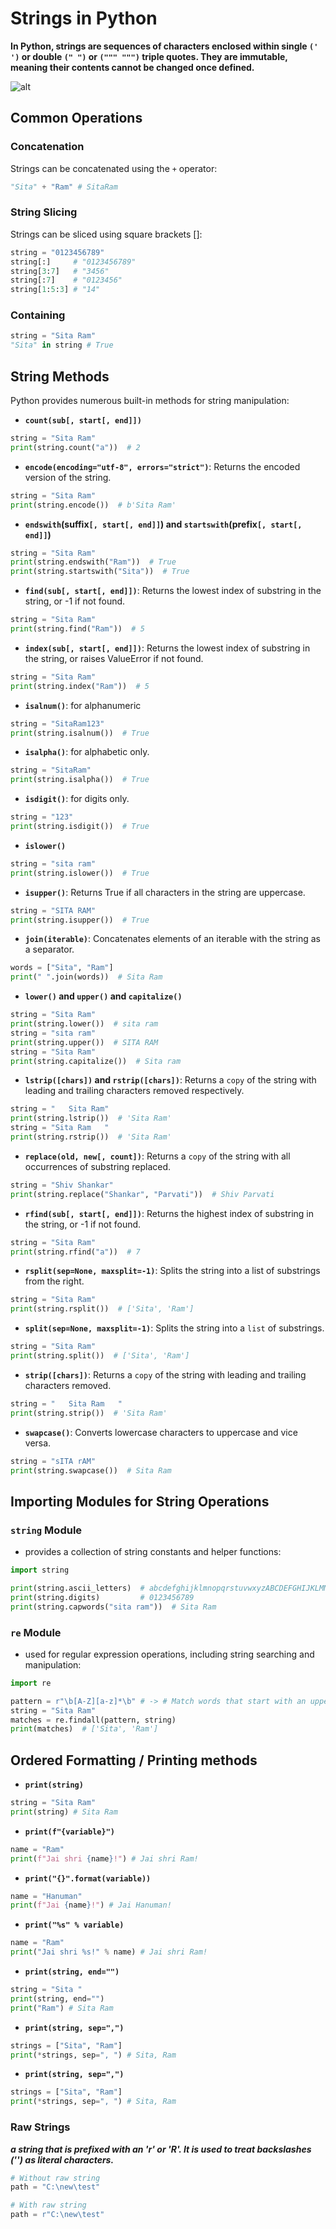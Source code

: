# **Strings in Python**

**In Python, strings are sequences of characters enclosed within single `(' ')` or double `(" ")` or `(""" """)` triple quotes. They are immutable, meaning their contents cannot be changed once defined.**

![alt](https://codelucky.com/wp-content/uploads/2023/02/Python-Strings.png)

## Common Operations

### Concatenation

Strings can be concatenated using the `+` operator:

```python
"Sita" + "Ram" # SitaRam
```

### String Slicing
Strings can be sliced using square brackets []:

```python
string = "0123456789"
string[:]     # "0123456789"
string[3:7]   # "3456"
string[:7]    # "0123456"
string[1:5:3] # "14"
```

### Containing

```python
string = "Sita Ram"
"Sita" in string # True
```

## String Methods

Python provides numerous built-in methods for string manipulation:

- **`count(sub[, start[, end]])`**
```python
string = "Sita Ram"
print(string.count("a"))  # 2
```
- **`encode(encoding="utf-8", errors="strict")`**: Returns the encoded version of the string.
```python
string = "Sita Ram"
print(string.encode())  # b'Sita Ram'
```
- **`endswith`(suffix`[, start[, end]]`) and `startswith`(prefix`[, start[, end]]`)**
```python
string = "Sita Ram"
print(string.endswith("Ram"))  # True
print(string.startswith("Sita"))  # True
```
- **`find(sub[, start[, end]])`**: Returns the lowest index of substring in the string, or -1 if not found.
```python
string = "Sita Ram"
print(string.find("Ram"))  # 5
```
- **`index(sub[, start[, end]])`**: Returns the lowest index of substring in the string, or raises ValueError if not found.
```python
string = "Sita Ram"
print(string.index("Ram"))  # 5
```
- **`isalnum()`**: for alphanumeric
```python
string = "SitaRam123"
print(string.isalnum())  # True
```
- **`isalpha()`**: for alphabetic only.
```python
string = "SitaRam"
print(string.isalpha())  # True
```
- **`isdigit()`**: for digits only.
```python
string = "123"
print(string.isdigit())  # True
```
- **`islower()`**
```python
string = "sita ram"
print(string.islower())  # True
```
- **`isupper()`**: Returns True if all characters in the string are uppercase.
```python
string = "SITA RAM"
print(string.isupper())  # True
```
- **`join(iterable)`**: Concatenates elements of an iterable with the string as a separator.
```python
words = ["Sita", "Ram"]
print(" ".join(words))  # Sita Ram
```
- **`lower()` and `upper()` and `capitalize()`**
```python
string = "Sita Ram"
print(string.lower())  # sita ram
string = "sita ram"
print(string.upper())  # SITA RAM
string = "Sita Ram"
print(string.capitalize())  # Sita ram
```

- **`lstrip([chars])` and `rstrip([chars])`**: Returns a `copy` of the string with leading and trailing characters removed respectively.
```python
string = "   Sita Ram"
print(string.lstrip())  # 'Sita Ram'
string = "Sita Ram   "
print(string.rstrip())  # 'Sita Ram'
```
- **`replace(old, new[, count])`**: Returns a `copy` of the string with all occurrences of substring replaced.
```python
string = "Shiv Shankar"
print(string.replace("Shankar", "Parvati"))  # Shiv Parvati
```
- **`rfind(sub[, start[, end]])`**: Returns the highest index of substring in the string, or -1 if not found.
```python
string = "Sita Ram"
print(string.rfind("a"))  # 7
```
- **`rsplit(sep=None, maxsplit=-1)`**: Splits the string into a list of substrings from the right.
```python
string = "Sita Ram"
print(string.rsplit())  # ['Sita', 'Ram']
```
- **`split(sep=None, maxsplit=-1)`**: Splits the string into a `list` of substrings.
```python
string = "Sita Ram"
print(string.split())  # ['Sita', 'Ram']
```
- **`strip([chars])`**: Returns a `copy` of the string with leading and trailing characters removed.
```python
string = "   Sita Ram   "
print(string.strip())  # 'Sita Ram'
```
- **`swapcase()`**: Converts lowercase characters to uppercase and vice versa.
```python
string = "sITA rAM"
print(string.swapcase())  # Sita Ram
```

## Importing Modules for String Operations

### `string` Module

- provides a collection of string constants and helper functions:

```python
import string

print(string.ascii_letters)  # abcdefghijklmnopqrstuvwxyzABCDEFGHIJKLMNOPQRSTUVWXYZ
print(string.digits)         # 0123456789
print(string.capwords("sita ram"))  # Sita Ram
```

### `re` Module

- used for regular expression operations, including string searching and manipulation:

```python
import re

pattern = r"\b[A-Z][a-z]*\b" # -> # Match words that start with an uppercase letter followed by zero or more lowercase letters
string = "Sita Ram"
matches = re.findall(pattern, string)
print(matches)  # ['Sita', 'Ram']
```

## Ordered Formatting / Printing methods

- **`print(string)`**
```python
string = "Sita Ram"
print(string) # Sita Ram
```
- **`print(f"{variable}")`**
```python
name = "Ram"
print(f"Jai shri {name}!") # Jai shri Ram!
```
- **`print("{}".format(variable))`**
```python
name = "Hanuman"
print(f"Jai {name}!") # Jai Hanuman!
```
- **`print("%s" % variable)`**
```python
name = "Ram"
print("Jai shri %s!" % name) # Jai shri Ram!
```
- **`print(string, end="")`**
```python
string = "Sita "
print(string, end="")
print("Ram") # Sita Ram
```
- **`print(string, sep=",")`**
```python
strings = ["Sita", "Ram"]
print(*strings, sep=", ") # Sita, Ram
```
- **`print(string, sep=",")`**
```python
strings = ["Sita", "Ram"]
print(*strings, sep=", ") # Sita, Ram
```

### Raw Strings

***a string that is prefixed with an 'r' or 'R'. It is used to treat backslashes ('\') as literal characters.***

```python
# Without raw string
path = "C:\new\test"

# With raw string
path = r"C:\new\test"
```